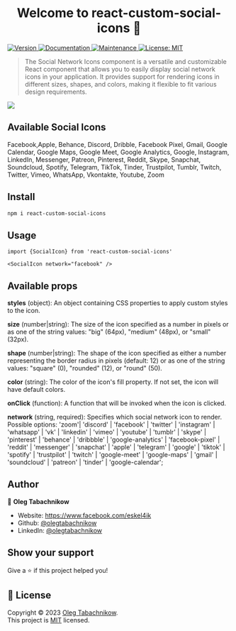 <h1 align="center">Welcome to react-custom-social-icons 👋</h1>
<p>
  <a href="https://www.npmjs.com/package/react-custom-social-icons" target="_blank">
    <img alt="Version" src="https://img.shields.io/npm/v/react-custom-social-icons.svg">
  </a>
  <a href="https://github.com/olegtabachnikow/react-custom-social-icons#readme" target="_blank">
    <img alt="Documentation" src="https://img.shields.io/badge/documentation-yes-brightgreen.svg" />
  </a>
  <a href="https://github.com/olegtabachnikow/react-custom-social-icons/graphs/commit-activity" target="_blank">
    <img alt="Maintenance" src="https://img.shields.io/badge/Maintained%3F-yes-green.svg" />
  </a>
  <a href="https://github.com/olegtabachnikow/react-custom-social-icons/blob/master/LICENSE" target="_blank">
    <img alt="License: MIT" src="https://img.shields.io/github/license/olegtabachnikow/react-custom-social-icons" />
  </a>
</p>

> The Social Network Icons component is a versatile and customizable React component that allows you to easily display social network icons in your application. It provides support for rendering icons in different sizes, shapes, and colors, making it flexible to fit various design requirements.

<img src="https://i.ibb.co/Fh5zc6G/Screenshot-2023-05-24-at-20-15-24.png" />

## Available Social Icons

Facebook,Apple, Behance, Discord, Dribble, Facebook Pixel, Gmail, Google Calendar, Google Maps, Google Meet, Google Analytics, Google, Instagram, LinkedIn, Messenger, Patreon, Pinterest, Reddit, Skype, Snapchat, Soundcloud, Spotify, Telegram, TikTok, Tinder, Trustpilot, Tumblr, Twitch, Twitter, Vimeo, WhatsApp, Vkontakte, Youtube, Zoom

## Install

```sh
npm i react-custom-social-icons
```

## Usage

```
import {SocialIcon} from 'react-custom-social-icons'

<SocialIcon network="facebook" />
```

## Available props

**styles** (object): An object containing CSS properties to apply custom styles to the icon.

**size** (number|string): The size of the icon specified as a number in pixels or as one of the string values: "big" (64px), "medium" (48px), or "small" (32px).

**shape** (number|string): The shape of the icon specified as either a number representing the border radius in pixels (default: 12) or as one of the string values: "square" (0), "rounded" (12), or "round" (50).

**color** (string): The color of the icon's fill property. If not set, the icon will have default colors.

**onClick** (function): A function that will be invoked when the icon is clicked.

**network** (string, required): Specifies which social network icon to render. Possible options:
'zoom'| 'discord' | 'facebook' | 'twitter' | 'instagram' | 'whatsapp' | 'vk' | 'linkedin' | 'vimeo' | 'youtube' | 'tumblr' | 'skype' | 'pinterest' | 'behance' | 'dribbble' | 'google-analytics' | 'facebook-pixel' | 'reddit' | 'messenger' | 'snapchat' | 'apple' | 'telegram' | 'google' | 'tiktok' | 'spotify' | 'trustpilot' | 'twitch' | 'google-meet' | 'google-maps' | 'gmail' | 'soundcloud' | 'patreon' | 'tinder' | 'google-calendar';

## Author

👤 **Oleg Tabachnikow**

- Website: https://www.facebook.com/eskel4ik
- Github: [@olegtabachnikow](https://github.com/olegtabachnikow)
- LinkedIn: [@olegtabachnikow](https://linkedin.com/in/olegtabachnikow)

## Show your support

Give a ⭐️ if this project helped you!

## 📝 License

Copyright © 2023 [Oleg Tabachnikow](https://github.com/olegtabachnikow).<br />
This project is [MIT](https://github.com/olegtabachnikow/react-custom-social-icons/blob/master/LICENSE) licensed.
